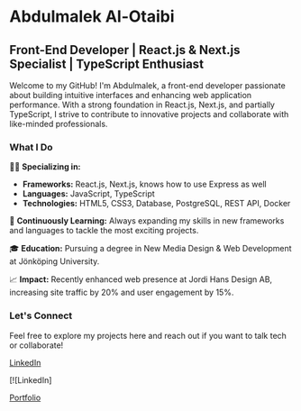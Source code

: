 # Abdulmalek Al-Otaibi

## Front-End Developer | React.js & Next.js Specialist | TypeScript Enthusiast

Welcome to my GitHub! I'm Abdulmalek, a front-end developer passionate about building intuitive interfaces and enhancing web application performance. With a strong foundation in React.js, Next.js, and partially TypeScript, I strive to contribute to innovative projects and collaborate with like-minded professionals.

### What I Do

👨‍💻 **Specializing in:**
- **Frameworks:** React.js, Next.js, knows how to use Express as well
- **Languages:** JavaScript, TypeScript
- **Technologies:** HTML5, CSS3, Database, PostgreSQL, REST API, Docker

🌱 **Continuously Learning:** Always expanding my skills in new frameworks and languages to tackle the most exciting projects.

🎓 **Education:** Pursuing a degree in New Media Design & Web Development at Jönköping University.

📈 **Impact:** Recently enhanced web presence at Jordi Hans Design AB, increasing site traffic by 20% and user engagement by 15%.

### Let's Connect

Feel free to explore my projects here and reach out if you want to talk tech or collaborate!

<p>
  <a href="http://www.linkedin.com/in/abdulmalek-alotaibi">
    <object data="https://img.shields.io/badge/LinkedIn-0077B5?style=for-the-badge&logo=linkedin&logoColor=white" type="image/svg+xml">
      LinkedIn
    </object>
  </a>
</p>
[![LinkedIn]
<p>
  <a href="https://otaipro.github.io/Portfolio/">
    <object data="https://img.shields.io/badge/Portfolio-1E90FF?style=for-the-badge&logo=GoogleChrome&logoColor=white" type="image/svg+xml">
      Portfolio
    </object>
  </a>
</p>
